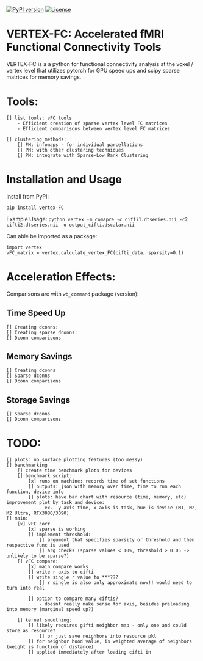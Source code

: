 [![PyPI version](https://badge.fury.io/py/vertex-FC.svg)](https://pypi.org/project/vertex-FC/)
[![License](https://img.shields.io/pypi/l/vertex-FC)](https://pypi.org/project/vertex-FC/)

# VERTEX-FC: Accelerated fMRI Functional Connectivity Tools
VERTEX-FC is a a python for functional connectivity analysis at the voxel / vertex level that utilizes pytorch for GPU speed ups and scipy sparse matrices for memory savings.

# Tools:
	[] list tools: vFC tools
		- Efficient creation of sparse vertex level FC matrices
		- Efficient comparisons between vertex level FC matrices

	[] clustering methods:
		[] PM: infomaps - for individual parcellations
		[] PM: with other clustering techniques
		[] PM: integrate with Sparse-Low Rank Clustering

# Installation and Usage

Install from PyPI:

```pip install vertex-FC```

Example Usage:
```python vertex -m comapre -c cifti1.dtseries.nii -c2 cifti2.dtseries.nii -o output_cifti.dscalar.nii```

Can able be imported as a package:

```
import vertex
vFC_matrix = vertex.calculate_vertex_FC(cifti_data, sparsity=0.1)
```

# Acceleration Effects:
Comparisons are with `wb_command` package (~~version~~):


## Time Speed Up
	[] Creating dconns:
	[] Creating sparse dconns:
	[] Dconn comparisons

## Memory Savings
	[] Creating dconns
	[] Sparse dconns
	[] Dconn comparisons

## Storage Savings
	[] Sparse dconns
	[] Dconn comparisons


# TODO:
	[] plots: no surface plotting features (too messy)
	[] benchmarking
		[] create time benchmark plots for devices
		[] benchmark script:
			[x] runs on machine: records time of set functions
			[] outputs: json with memory over time, time to run each function, device info
			[] plots: have bar chart with resource (time, memory, etc) improvement plot by task and device:
				- ex.  y axis time, x axis is task, hue is device (M1, M2, M2 Ultra, RTX3080/3090)
	[] main:
		[x] vFC corr
			[x] sparse is working
			[] implement threshold:
				[] argument that specifies sparsity or threshold and then respective func is used
				[] arg checks (sparse values < 10%, threshold > 0.05 -> unlikely to be sparse?)
		[] vFC compare:
			[x] main compare works
			[] write r axis to cifti
			[] write single r value to ***???
				[] r single is also only approximate now!! would need to turn into real

			[] option to compare many ciftis?
				- doesnt really make sense for axis, besides preloading into memory (marginal speed up?)
				- 
		[] kernel smoothing:
			[] likely requires gifti neighbor map - only one and could store as resource?
				[] or just save neighbors into resource pkl
			[] for neighbor hood value, is weighted average of neighbors (weight is function of distance)
			[] applied immediately after loading cifti in

